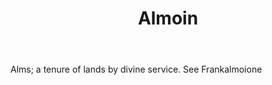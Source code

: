 ---
title: Almoin
letter: A
permalink: "/definitions/almoin.html"
body: Alms; a tenure of lands by divine service. See Frankalmoione
published_at: '2018-07-07'
layout: post
---